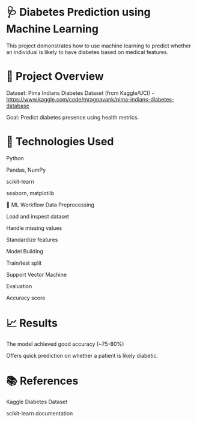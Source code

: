 # 🩺 Diabetes Prediction using Machine Learning
This project demonstrates how to use machine learning to predict whether an individual is likely to have diabetes based on medical features.

# 📌 Project Overview
Dataset: Pima Indians Diabetes Dataset (from Kaggle/UCI) - https://www.kaggle.com/code/mragpavank/pima-indians-diabetes-database

Goal: Predict diabetes presence using health metrics.

# 🧰 Technologies Used
Python

Pandas, NumPy

scikit-learn

seaborn, matplotlib

🧪 ML Workflow
Data Preprocessing

Load and inspect dataset

Handle missing values

Standardize features

Model Building

Train/test split

Support Vector Machine

Evaluation

Accuracy score

# 📈 Results
The model achieved good accuracy (~75-80%)

Offers quick prediction on whether a patient is likely diabetic.

# 📚 References
Kaggle Diabetes Dataset

scikit-learn documentation
